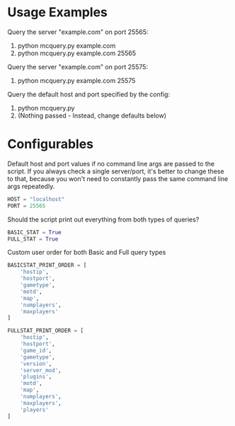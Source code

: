# Usage Examples
Query the server "example.com" on port 25565:
1) python mcquery.py example.com
2) python mcquery.py example.com 25565

Query the server "example.com" on port 25575:
1) python mcquery.py example.com 25575

Query the default host and port specified by the config:
1) python mcquery.py
1) (Nothing passed - Instead, change defaults below)

# Configurables
Default host and port values if no command line args are passed to the script.
If you always check a single server/port, it's better to change these to that, because
you won't need to constantly pass the same command line args repeatedly.
```py
HOST = "localhost" 
PORT = 25565 
```

Should the script print out everything from both types of queries?
```py
BASIC_STAT = True
FULL_STAT = True
```

Custom user order for both Basic and Full query types
```py
BASICSTAT_PRINT_ORDER = [
    'hostip',
    'hostport',
    'gametype',
    'motd',
    'map',
    'numplayers',
    'maxplayers'
]
```

```py
FULLSTAT_PRINT_ORDER = [
    'hostip',
    'hostport',
    'game_id',
    'gametype',
    'version',
    'server_mod',
    'plugins',
    'motd',
    'map',
    'numplayers',
    'maxplayers',
    'players'
]
```

